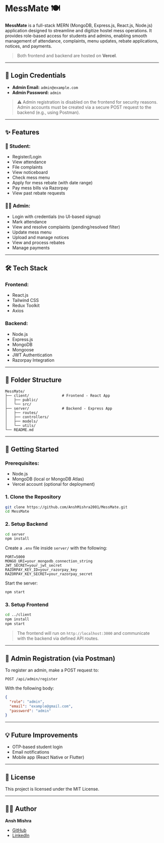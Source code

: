 # MessMate 🍽️

**MessMate** is a full-stack MERN (MongoDB, Express.js, React.js, Node.js) application designed to streamline and digitize hostel mess operations. It provides role-based access for students and admins, enabling smooth management of attendance, complaints, menu updates, rebate applications, notices, and payments.

> Both frontend and backend are hosted on **Vercel**.

---

## 👤 Login Credentials

- **Admin Email:** `admin@example.com`  
- **Admin Password:** `admin`

> ⚠️ Admin registration is disabled on the frontend for security reasons. Admin accounts must be created via a secure POST request to the backend (e.g., using Postman).

---

## ✨ Features

### 🧑 Student:
- Register/Login
- View attendance
- File complaints
- View noticeboard
- Check mess menu
- Apply for mess rebate (with date range)
- Pay mess bills via Razorpay
- View past rebate requests

### 👨‍💼 Admin:
- Login with credentials (no UI-based signup)
- Mark attendance
- View and resolve complaints (pending/resolved filter)
- Update mess menu
- Upload and manage notices
- View and process rebates
- Manage payments

---

## 🛠️ Tech Stack

### Frontend:
- React.js
- Tailwind CSS
- Redux Toolkit
- Axios

### Backend:
- Node.js
- Express.js
- MongoDB
- Mongoose
- JWT Authentication
- Razorpay Integration

---

## 📁 Folder Structure

```
MessMate/
├── client/               # Frontend - React App
│   ├── public/
│   └── src/
├── server/               # Backend - Express App
│   ├── routes/
│   ├── controllers/
│   ├── models/
│   └── utils/
└── README.md
```

---

## 🚀 Getting Started

### Prerequisites:
- Node.js
- MongoDB (local or MongoDB Atlas)
- Vercel account (optional for deployment)

### 1. Clone the Repository

```bash
git clone https://github.com/AnshMishra2001/MessMate.git
cd MessMate
```

### 2. Setup Backend

```bash
cd server
npm install
```

Create a `.env` file inside `server/` with the following:

```
PORT=5000
MONGO_URI=your_mongodb_connection_string
JWT_SECRET=your_jwt_secret
RAZORPAY_KEY_ID=your_razorpay_key
RAZORPAY_KEY_SECRET=your_razorpay_secret
```

Start the server:

```bash
npm start
```

### 3. Setup Frontend

```bash
cd ../client
npm install
npm start
```

> The frontend will run on `http://localhost:3000` and communicate with the backend via defined API routes.

---

## 🔐 Admin Registration (via Postman)

To register an admin, make a POST request to:

```
POST /api/admin/register
```

With the following body:

```json
{
  "role": "admin",
  "email": "example@gmail.com",
  "password": "admin"
}
```

---

## 💡 Future Improvements

- OTP-based student login
- Email notifications
- Mobile app (React Native or Flutter)

---

## 🧾 License

This project is licensed under the MIT License.

---

## 👨‍💻 Author

**Ansh Mishra**  
- [GitHub]([https://github.com/A-n-s-h-007])  
- [LinkedIn]((https://www.linkedin.com/in/ansh-mishra-b3897b262/))
